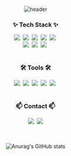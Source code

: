 <!--타이틀 부분-->
<div align="center">

![header](https://capsule-render.vercel.app/api?height=200&type=waving&color=5194F0&text=Seul%20Ki%20Github&fontSize=35&fontColor=FFFFFF&fontAlignY=35&width=1200)

</div>

<!--
<img src="https://img.shields.io/badge/Adobe Photoshop-31A8FF?style=flat-square&logo=Adobe Photoshop&logoColor=white"/> <img src="https://img.shields.io/badge/Adobe Illustrator-FF9A00?style=flat-square&logo=Adobe Illustrator&logoColor=white"/> <img src="https://img.shields.io/badge/Adobe Premiere Pro-9999FF?style=flat-square&logo=Adobe Premiere Pro&logoColor=white"/> <img src="https://img.shields.io/badge/CSS3-1572B6?style=flat-square&logo=css3&logoColor=white"/>
<img src="https://img.shields.io/badge/Firebase-FFCA28?style=flat-square&logo=firebase&logoColor=black"/>
<img src="https://img.shields.io/badge/Git-F05032?style=flat-square&logo=git&logoColor=white"/>
<img src="https://img.shields.io/badge/GitHub-181717?style=flat-square&logo=GitHub&logoColor=white"/>
<img src="https://img.shields.io/badge/HTML5-E34F26?style=flat-square&logo=html5&logoColor=white"/>
<img src="https://img.shields.io/badge/JavaScript-F7DF1E?style=flat-square&logo=javascript&logoColor=black"/>
<img src="https://img.shields.io/badge/Next.js-000000?style=flat-square&logo=Next.js&logoColor=white"/>
<img src="https://img.shields.io/badge/React-61DAFB?style=flat-square&logo=React&logoColor=black"/>
<img src="https://img.shields.io/badge/styled components-DB7093?style=flat-square&logo=styled-components&logoColor=white"/>
<img src="https://img.shields.io/badge/Typescript-3178C6?style=flat-square&logo=Typescript&logoColor=white"/>
<img src="https://img.shields.io/badge/Tailwind CSS-06B6D4?style=flat-square&logo=Tailwind CSS&logoColor=white"/>
<img src="https://img.shields.io/badge/Visual Studio Code-007ACC?style=flat-square&logo=Visual Studio Code&logoColor=white"/>
<img src="https://img.shields.io/badge/Velog-20C997?style=flat-square&logo=velog&logoColor=white"/>
<img src="https://img.shields.io/badge/Vercel-000000?style=flat-square&logo=Vercel&logoColor=white"/>
-->

<!--내용 부분-->
<h3 align="center">✨ Tech Stack ✨</h3>
<div align="center">
  <img src="https://img.shields.io/badge/html5-E34F26.svg?style=for-the-badge&logo=html5&logoColor=white" />&nbsp
  <img src="https://img.shields.io/badge/javascript-F7DF1E.svg?style=for-the-badge&logo=javascript&logoColor=20232a" />&nbsp
  <img src="https://img.shields.io/badge/react-20232a.svg?style=for-the-badge&logo=react&logoColor=61DAFB" />&nbsp
  <img src="https://img.shields.io/badge/Next.js-000000?style=for-the-badge&logo=Next.js&logoColor=white"/>&nbsp
  <img src="https://img.shields.io/badge/Typescript-3178C6?style=for-the-badge&logo=Typescript&logoColor=white"/>&nbsp
</div>

<div align="center">
  <img src="https://img.shields.io/badge/styled--components-DB7093?style=for-the-badge&logo=styled-components&logoColor=ffd35b" />&nbsp
  <img src="https://img.shields.io/badge/tailwindcss-1daabb.svg?style=for-the-badge&logo=tailwind-css&logoColor=white" />&nbsp
  <img src="https://img.shields.io/badge/css3-1572B6.svg?style=for-the-badge&logo=css3&logoColor=white" />&nbsp
</div>

<br>

<h3 align="center">🛠 Tools 🛠</h3>
<div align="center">
  <img src="https://img.shields.io/badge/git-F05033.svg?style=for-the-badge&logo=git&logoColor=white" />&nbsp
  <img src="https://img.shields.io/badge/github-181717.svg?style=for-the-badge&logo=github&logoColor=white" />&nbsp
  <img src="https://img.shields.io/badge/VSCode-2C2C32.svg?style=for-the-badge&logo=visual-studio-code&logoColor=22ABF3" />&nbsp
  <img src="https://img.shields.io/badge/Firebase-FFCA28?style=for-the-badge&logo=firebase&logoColor=black"/>&nbsp
  <img src="https://img.shields.io/badge/Vercel-000000?style=for-the-badge&logo=Vercel&logoColor=white"/>&nbsp
</div>

<br>

<h3 align="center">📫 Contact 📫</h3>
<div align="center">
  <a href="https://velog.io/@sseulnim">
    <img src="https://img.shields.io/badge/Velog-1EBC8F?style=for-the-badge&logo=velog&logoColor=white" /></a>&nbsp
  <a href="https://candy-freckle-554.notion.site/unsplash-11bd26357656802fb55df503b6acdb31?pvs=4">
    <img src="https://img.shields.io/badge/Notion-F3F3F3.svg?style=for-the-badge&logo=notion&logoColor=black" /></a>
</div>

<!--
  <a href="mailto:hanbat107@gmail.com">
    <img src="https://img.shields.io/badge/hanbat107@naver.com-D14836?style=for-the-badge&logo=gmail&logoColor=white"/>
  </a>
-->

<br>
<br>

<div align="center">

![Anurag's GitHub stats](https://github-readme-stats.vercel.app/api?username=sseulnim&show_icons=true&theme=transparent)

</div>

